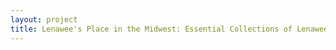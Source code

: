 ```yaml
--- 
layout: project 
title: Lenawee's Place in the Midwest: Essential Collections of Lenawee Archival Repositories (1870 - 1950)
---
```



